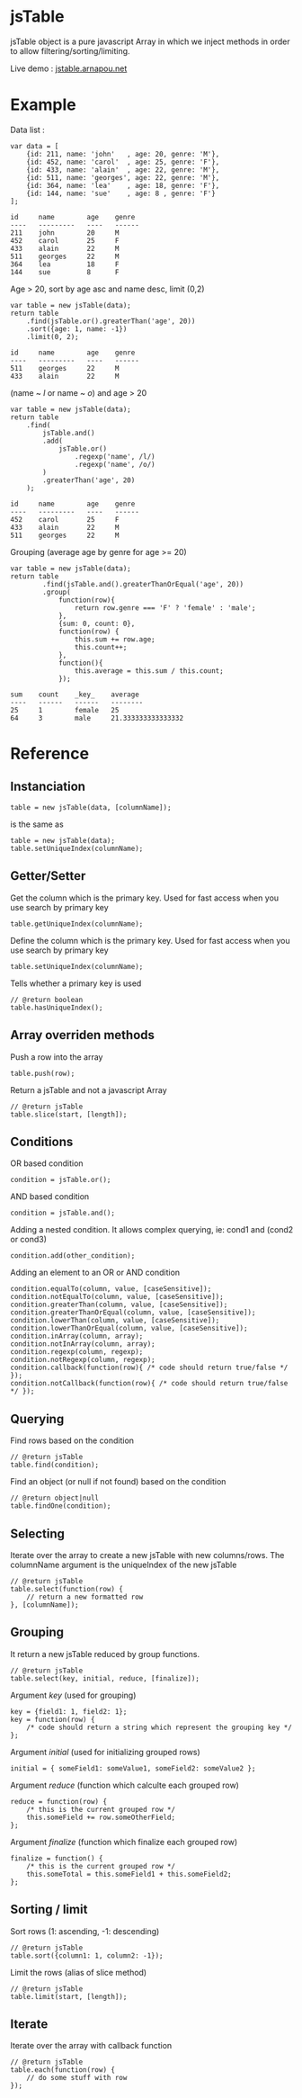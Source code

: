 jsTable
=======

jsTable object is a pure javascript Array in which we inject methods in order to allow filtering/sorting/limiting.

Live demo : [jstable.arnapou.net](http://jstable.arnapou.net/)

Example
=======

Data list :

    var data = [
        {id: 211, name: 'john'   , age: 20, genre: 'M'},
        {id: 452, name: 'carol'  , age: 25, genre: 'F'},
        {id: 433, name: 'alain'  , age: 22, genre: 'M'},
        {id: 511, name: 'georges', age: 22, genre: 'M'},
        {id: 364, name: 'lea'    , age: 18, genre: 'F'},
        {id: 144, name: 'sue'    , age: 8 , genre: 'F'}
    ];
    
    id     name        age    genre
    ----   ---------   ----   ------
    211    john        20     M
    452    carol       25     F
    433    alain       22     M
    511    georges     22     M
    364    lea         18     F
    144    sue         8      F

Age > 20, sort by age asc and name desc, limit (0,2)

    var table = new jsTable(data);
    return table
        .find(jsTable.or().greaterThan('age', 20))
        .sort({age: 1, name: -1})
        .limit(0, 2);
    
    id     name        age    genre
    ----   ---------   ----   ------
    511    georges     22     M
    433    alain       22     M

(name ~ *l* or name ~ *o*) and age > 20

    var table = new jsTable(data);
    return table
        .find(
            jsTable.and()
            .add(
                jsTable.or()
                    .regexp('name', /l/)
                    .regexp('name', /o/)
            )
            .greaterThan('age', 20)
        );
    
    id     name        age    genre
    ----   ---------   ----   ------
    452    carol       25     F
    433    alain       22     M
    511    georges     22     M

Grouping (average age by genre for age >= 20)

    var table = new jsTable(data);
    return table
            .find(jsTable.and().greaterThanOrEqual('age', 20))
            .group(
                function(row){
                    return row.genre === 'F' ? 'female' : 'male';
                }, 
                {sum: 0, count: 0}, 
                function(row) {
                    this.sum += row.age;
                    this.count++;
                }, 
                function(){
                    this.average = this.sum / this.count;
                });
    
    sum    count    _key_    average
    ----   ------   ------   --------
    25     1        female   25
    64     3        male     21.333333333333332

Reference
=========

Instanciation
-------------

    table = new jsTable(data, [columnName]);

is the same as

    table = new jsTable(data);
    table.setUniqueIndex(columnName);

Getter/Setter
-------------

Get the column which is the primary key.
Used for fast access when you use search by primary key

    table.getUniqueIndex(columnName);

Define the column which is the primary key.
Used for fast access when you use search by primary key

    table.setUniqueIndex(columnName);

Tells whether a primary key is used

    // @return boolean
    table.hasUniqueIndex();

Array overriden methods
-----------------------

Push a row into the array

    table.push(row);

Return a jsTable and not a javascript Array

    // @return jsTable
    table.slice(start, [length]);

Conditions
----------

OR based condition

    condition = jsTable.or();

AND based condition

    condition = jsTable.and();

Adding a nested condition.
It allows complex querying, ie: cond1 and (cond2 or cond3)

    condition.add(other_condition);

Adding an element to an OR or AND condition

    condition.equalTo(column, value, [caseSensitive]);
    condition.notEqualTo(column, value, [caseSensitive]);
    condition.greaterThan(column, value, [caseSensitive]);
    condition.greaterThanOrEqual(column, value, [caseSensitive]);
    condition.lowerThan(column, value, [caseSensitive]);
    condition.lowerThanOrEqual(column, value, [caseSensitive]);
    condition.inArray(column, array);
    condition.notInArray(column, array);
    condition.regexp(column, regexp);
    condition.notRegexp(column, regexp);
    condition.callback(function(row){ /* code should return true/false */ });
    condition.notCallback(function(row){ /* code should return true/false */ });

Querying
--------

Find rows based on the condition

    // @return jsTable
    table.find(condition);

Find an object (or null if not found) based on the condition

    // @return object|null
    table.findOne(condition);

Selecting
---------

Iterate over the array to create a new jsTable with new columns/rows.
The columnName argument is the uniqueIndex of the new jsTable

    // @return jsTable
    table.select(function(row) {
        // return a new formatted row
    }, [columnName]);

Grouping
--------

It return a new jsTable reduced by group functions.

    // @return jsTable
    table.select(key, initial, reduce, [finalize]);

Argument _key_ (used for grouping)

    key = {field1: 1, field2: 1};
    key = function(row) {
    	/* code should return a string which represent the grouping key */
    };

Argument _initial_ (used for initializing grouped rows)

    initial = { someField1: someValue1, someField2: someValue2 };

Argument _reduce_ (function which calculte each grouped row)

    reduce = function(row) {
        /* this is the current grouped row */
        this.someField += row.someOtherField;
    };

Argument _finalize_ (function which finalize each grouped row)

    finalize = function() {
        /* this is the current grouped row */
        this.someTotal = this.someField1 + this.someField2;
    };

Sorting / limit
---------------

Sort rows (1: ascending, -1: descending)

    // @return jsTable
    table.sort({column1: 1, column2: -1});

Limit the rows (alias of slice method)

    // @return jsTable
    table.limit(start, [length]);

Iterate
-------

Iterate over the array with callback function

    // @return jsTable
    table.each(function(row) {
        // do some stuff with row
    });
